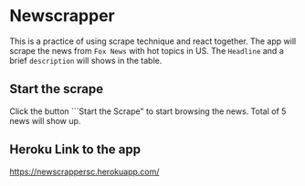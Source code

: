 # Newscrapper

This is a practice of using scrape technique and react together. The app will scrape the news from ```Fox News``` with hot topics in US. The ``Headline`` and a brief ``description`` will shows in the table.

## Start the scrape

Click the button ```Start the Scrape" to start browsing the news. Total of 5 news will show up.

## Heroku Link to the app

https://newscrappersc.herokuapp.com/